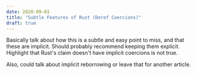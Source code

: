 ```yaml
---
date: 2020-09-01
title: "Subtle Features of Rust (Deref Coercions)"
draft: true
---
```


Basically talk about how this is a subtle and easy point to miss, and that these are implicit.  Should probably recommend keeping them explicit.  Highlight that Rust's claim doesn't have implicit coercions is not true.

Also, could talk about implicit reborrowing or leave that for another article.